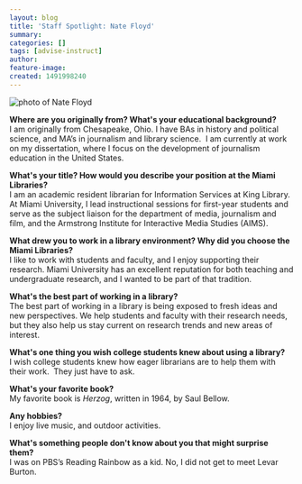```yaml
---
layout: blog
title: 'Staff Spotlight: Nate Floyd'
summary:
categories: []
tags: [advise-instruct]
author:
feature-image:
created: 1491998240
---
```

![photo of Nate Floyd](/images/post-images/16-StaffProfile-Floyd.jpg)

**Where are you originally from? What's your educational background?**  
I am originally from Chesapeake, Ohio. I have BAs in history and political science, and MA’s in journalism and library science.  I am currently at work on my dissertation, where I focus on the development of journalism education in the United States.   

**What's your title? How would you describe your position at the Miami Libraries?**  
I am an academic resident librarian for Information Services at King Library. At Miami University, I lead instructional sessions for first-year students and serve as the subject liaison for the department of media, journalism and film, and the Armstrong Institute for Interactive Media Studies (AIMS).   

**What drew you to work in a library environment? Why did you choose the Miami Libraries?**  
I like to work with students and faculty, and I enjoy supporting their research. Miami University has an excellent reputation for both teaching and undergraduate research, and I wanted to be part of that tradition.  

**What's the best part of working in a library?**  
The best part of working in a library is being exposed to fresh ideas and new perspectives. We help students and faculty with their research needs, but they also help us stay current on research trends and new areas of interest.   

**What's one thing you wish college students knew about using a library?**  
I wish college students knew how eager librarians are to help them with their work.  They just have to ask.   

**What's your favorite book?**  
My favorite book is _Herzog_, written in 1964, by Saul Bellow.   

**Any hobbies?**  
I enjoy live music, and outdoor activities.   

**What's something people don't know about you that might surprise them?**  
I was on PBS’s Reading Rainbow as a kid. No, I did not get to meet Levar Burton.
